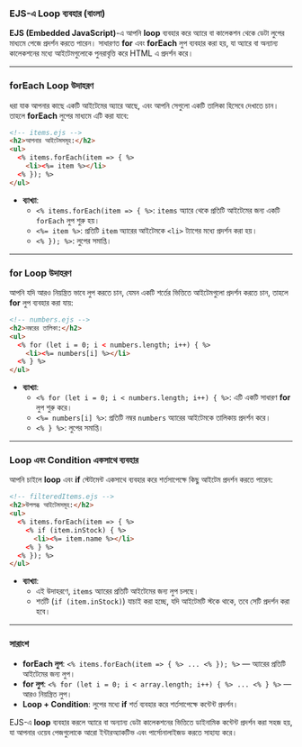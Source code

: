 ### **EJS-এ Loop ব্যবহার (বাংলা)**

**EJS (Embedded JavaScript)**-এ আপনি **loop** ব্যবহার করে অ্যারে বা কালেকশন থেকে ডেটা লুপের মাধ্যমে পেজে প্রদর্শন করতে পারেন। সাধারণত **for** এবং **forEach** লুপ ব্যবহার করা হয়, যা অ্যারে বা অন্যান্য কালেকশনের মধ্যে আইটেমগুলোকে পুনরাবৃত্তি করে HTML এ প্রদর্শন করে।

---

### **forEach Loop উদাহরণ**

ধরা যাক আপনার কাছে একটি আইটেমের অ্যারে আছে, এবং আপনি সেগুলো একটি তালিকা হিসেবে দেখাতে চান। তাহলে **forEach** লুপের মাধ্যমে এটি করা যাবে:

```html
<!-- items.ejs -->
<h2>আপনার আইটেমসমূহ:</h2>
<ul>
  <% items.forEach(item => { %>
    <li><%= item %></li>
  <% }); %>
</ul>
```

- **ব্যাখ্যা**:
  - `<% items.forEach(item => { %>`: `items` অ্যারে থেকে প্রতিটি আইটেমের জন্য একটি `forEach` লুপ শুরু হয়।
  - `<%= item %>`: প্রতিটি `item` অ্যারের আইটেমকে `<li>` ট্যাগের মধ্যে প্রদর্শন করা হয়।
  - `<% }); %>`: লুপের সমাপ্তি।

---

### **for Loop উদাহরণ**

আপনি যদি আরও নিয়ন্ত্রিত ভাবে লুপ করতে চান, যেমন একটি শর্তের ভিত্তিতে আইটেমগুলো প্রদর্শন করতে চান, তাহলে **for** লুপ ব্যবহার করা যায়:

```html
<!-- numbers.ejs -->
<h2>নম্বরের তালিকা:</h2>
<ul>
  <% for (let i = 0; i < numbers.length; i++) { %>
    <li><%= numbers[i] %></li>
  <% } %>
</ul>
```

- **ব্যাখ্যা**:
  - `<% for (let i = 0; i < numbers.length; i++) { %>`: এটি একটি সাধারণ **for** লুপ শুরু করে।
  - `<%= numbers[i] %>`: প্রতিটি নম্বর `numbers` অ্যারের আইটেমকে তালিকায় প্রদর্শন করে।
  - `<% } %>`: লুপের সমাপ্তি।

---

### **Loop এবং Condition একসাথে ব্যবহার**

আপনি চাইলে **loop** এবং **if** স্টেটমেন্ট একসাথে ব্যবহার করে শর্তসাপেক্ষে কিছু আইটেম প্রদর্শন করতে পারেন:

```html
<!-- filteredItems.ejs -->
<h2>উপলব্ধ আইটেমসমূহ:</h2>
<ul>
  <% items.forEach(item => { %>
    <% if (item.inStock) { %>
      <li><%= item.name %></li>
    <% } %>
  <% }); %>
</ul>
```

- **ব্যাখ্যা**:
  - এই উদাহরণে, `items` অ্যারের প্রতিটি আইটেমের জন্য লুপ চলছে।
  - শর্তটি (`if (item.inStock)`) যাচাই করা হচ্ছে, যদি আইটেমটি স্টকে থাকে, তবে সেটি প্রদর্শন করা হবে।

---

### **সারাংশ**

- **forEach লুপ**: `<% items.forEach(item => { %> ... <% }); %>` — অ্যারের প্রতিটি আইটেমের জন্য লুপ।
- **for লুপ**: `<% for (let i = 0; i < array.length; i++) { %> ... <% } %>` — আরও নিয়ন্ত্রিত লুপ।
- **Loop + Condition**: লুপের মধ্যে **if** শর্ত ব্যবহার করে শর্তসাপেক্ষে কন্টেন্ট প্রদর্শন।

EJS-এ **loop** ব্যবহার করলে অ্যারে বা অন্যান্য ডেটা কালেকশনের ভিত্তিতে ডাইনামিক কন্টেন্ট প্রদর্শন করা সহজ হয়, যা আপনার ওয়েব পেজগুলোকে আরো ইন্টারঅ্যাকটিভ এবং পার্সোনালাইজড করতে সাহায্য করে।
